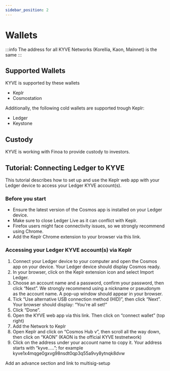 ```yaml
---
sidebar_position: 2
---
```


# Wallets

:::info
The address for all KYVE Networks (Korellia, Kaon, Mainnet) is the same
:::

## Supported Wallets

KYVE is supported by these wallets

- Keplr
- Cosmostation

Additionally, the following cold wallets are supported trough Keplr:

- Ledger
- Keystone

## Custody

KYVE is working with Finoa to provide custody to investors.

## Tutorial: Connecting Ledger to KYVE

This tutorial describes how to set up and use the Keplr web app with your Ledger device to access your Ledger KYVE
account(s).

### Before you start

- Ensure the latest version of the Cosmos app is installed on your Ledger device.
- Make sure to close Ledger Live as it can conflict with Keplr.
- Firefox users might face connectivity issues, so we strongly recommend using Chrome.
- Add the Keplr Chrome extension to your browser via this link.

### Accessing your Ledger KYVE account(s) via Keplr

1. Connect your Ledger device to your computer and open the Cosmos app on your device.
   Your Ledger device should display Cosmos ready.
2. In your browser, click on the Keplr extension icon and select Import Ledger.
3. Choose an account name and a password, confirm your password, then click “Next”.
   We strongly recommend using a nickname or pseudonym as the account name.
   A pop-up window should appear in your browser.
4. Tick “Use alternative USB connection method (HID)”, then click “Next”.
   Your browser should display: “You're all set!”
5. Click “Done”.
6. Open the KYVE web app via this link. Then click on “connect wallet” (top right)
7. Add the Network to Keplr
8. Open Keplr and click on “Cosmos Hub v”, then scroll all the way down, then click on “KAON” (KAON is the official KYVE
   testnetwork)
9. Click on the address under your account name to copy it.
   Your address starts with “kyve…..”; for example kyve1x4mqge0gxvg98nsdt0qp3q55a9vy8ytnqk8dvw

Add an advance section and link to multisig-setup
